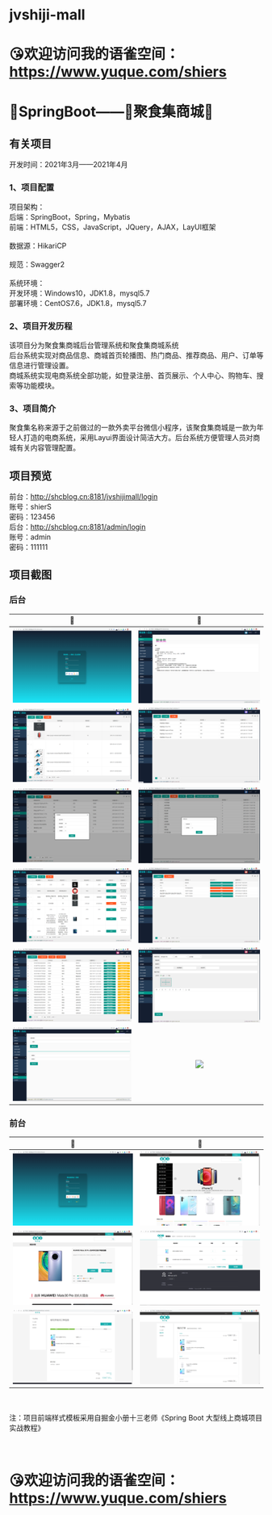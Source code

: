# jvshiji-mall
<h1>😘欢迎访问我的语雀空间：<a href="https://www.yuque.com/shiers">https://www.yuque.com/shiers</a></h1>
<h1>🍃SpringBoot——🌟聚食集商城🌟</h1>

<h2>有关项目</h2>
开发时间：2021年3月——2021年4月</br>
<h3>1、项目配置</h3>
项目架构：</br>
       后端：SpringBoot，Spring，Mybatis</br>
       前端：HTML5，CSS，JavaScript，JQuery，AJAX，LayUI框架</br></br>
数据源：HikariCP</br></br>
规范：Swagger2</br></br>
系统环境：</br>
       开发环境：Windows10，JDK1.8，mysql5.7</br>
       部署环境：CentOS7.6，JDK1.8，mysql5.7</br>
<h3>2、项目开发历程</h3>
该项目分为聚食集商城后台管理系统和聚食集商城系统</br>
       后台系统实现对商品信息、商城首页轮播图、热门商品、推荐商品、用户、订单等信息进行管理设置。</br>
       商城系统实现电商系统全部功能，如登录注册、首页展示、个人中心、购物车、搜索等功能模块。</br>
<h3>3、项目简介</h3>
聚食集名称来源于之前做过的一款外卖平台微信小程序，该聚食集商城是一款为年轻人打造的电商系统，采用Layui界面设计简洁大方。后台系统方便管理人员对商城有关内容管理配置。</br>

<h2>项目预览</h2>
前台：<a href="http://shcblog.cn:8181/jvshijimall/login">http://shcblog.cn:8181/jvshijimall/login</a></br>
账号：shierS</br>
密码：123456</br>
后台：<a href="http://shcblog.cn:8181/admin/login">http://shcblog.cn:8181/admin/login</a></br>
账号：admin</br>
密码：111111</br>


<h2>项目截图</h2>
<h3>后台</h3>

👀                        |  👀                      
:-------------------------:|:-------------------------:
![](https://github.com/Mr-twelve/jvshiji-mall/blob/master/%E9%A1%B9%E7%9B%AE%E6%88%AA%E5%9B%BE/h1.png)                  |  ![](https://github.com/Mr-twelve/jvshiji-mall/blob/master/%E9%A1%B9%E7%9B%AE%E6%88%AA%E5%9B%BE/h2.png)    
![](https://github.com/Mr-twelve/jvshiji-mall/blob/master/%E9%A1%B9%E7%9B%AE%E6%88%AA%E5%9B%BE/h3.png)                  |  ![](https://github.com/Mr-twelve/jvshiji-mall/blob/master/%E9%A1%B9%E7%9B%AE%E6%88%AA%E5%9B%BE/h4.png)    
![](https://github.com/Mr-twelve/jvshiji-mall/blob/master/%E9%A1%B9%E7%9B%AE%E6%88%AA%E5%9B%BE/h5.png)                  |  ![](https://github.com/Mr-twelve/jvshiji-mall/blob/master/%E9%A1%B9%E7%9B%AE%E6%88%AA%E5%9B%BE/h6.png)    
![](https://github.com/Mr-twelve/jvshiji-mall/blob/master/%E9%A1%B9%E7%9B%AE%E6%88%AA%E5%9B%BE/h7.png)                  |  ![](https://github.com/Mr-twelve/jvshiji-mall/blob/master/%E9%A1%B9%E7%9B%AE%E6%88%AA%E5%9B%BE/h8.png)    
![](https://github.com/Mr-twelve/jvshiji-mall/blob/master/%E9%A1%B9%E7%9B%AE%E6%88%AA%E5%9B%BE/h9.png)                  |  ![](https://github.com/Mr-twelve/jvshiji-mall/blob/master/%E9%A1%B9%E7%9B%AE%E6%88%AA%E5%9B%BE/h10.png)    
![](https://github.com/Mr-twelve/jvshiji-mall/blob/master/%E9%A1%B9%E7%9B%AE%E6%88%AA%E5%9B%BE/h11.png)                  |  ![](图片)    

<h3>前台</h3>

👀                        |  👀                      
:-------------------------:|:-------------------------:
![](https://github.com/Mr-twelve/jvshiji-mall/blob/master/%E9%A1%B9%E7%9B%AE%E6%88%AA%E5%9B%BE/q1.png)     |  ![](https://github.com/Mr-twelve/jvshiji-mall/blob/master/%E9%A1%B9%E7%9B%AE%E6%88%AA%E5%9B%BE/q2.png)    
![](https://github.com/Mr-twelve/jvshiji-mall/blob/master/%E9%A1%B9%E7%9B%AE%E6%88%AA%E5%9B%BE/q3.png)     |  ![](https://github.com/Mr-twelve/jvshiji-mall/blob/master/%E9%A1%B9%E7%9B%AE%E6%88%AA%E5%9B%BE/q4.png)    
![](https://github.com/Mr-twelve/jvshiji-mall/blob/master/%E9%A1%B9%E7%9B%AE%E6%88%AA%E5%9B%BE/q5.png)     |  ![](https://github.com/Mr-twelve/jvshiji-mall/blob/master/%E9%A1%B9%E7%9B%AE%E6%88%AA%E5%9B%BE/q6.png)    

</br></br>
注：项目前端样式模板采用自掘金小册十三老师《Spring Boot 大型线上商城项目实战教程》
</br>
</br></br>
<h1>😘欢迎访问我的语雀空间：<a href="https://www.yuque.com/shiers">https://www.yuque.com/shiers</a></h1>

